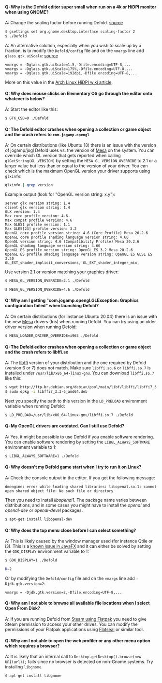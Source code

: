 #### Q: Why is the Defold editor super small when run on a 4k or HiDPI monitor when using GNOME?

A: Change the scaling factor before running Defold. [source](https://unix.stackexchange.com/a/552411)

```bash
$ gsettings set org.gnome.desktop.interface scaling-factor 2
$ ./Defold
```

A: An alternative solution, especially when you wish to scale up by a fraction, is to modify the `Defold/config` file and on the `vmargs` line add `glass.gtk.uiScale`: [source](https://forum.defold.com/t/4k-hidpi-monitor-support-solved/64108/12?u=britzl)

```
vmargs = -Dglass.gtk.uiScale=1.5,-Dfile.encoding=UTF-8,...
vmargs = -Dglass.gtk.uiScale=175%,-Dfile.encoding=UTF-8,...
vmargs = -Dglass.gtk.uiScale=192dpi,-Dfile.encoding=UTF-8,...
```

More on this value in the [Arch Linux HiDPI wiki article](https://wiki.archlinux.org/title/HiDPI#JavaFX).

#### Q: Why does mouse clicks on Elementary OS go through the editor onto whatever is below?

A: Start the editor like this:

```bash
$ GTK_CSD=0 ./Defold
```


#### Q: The Defold editor crashes when opening a collection or game object and the crash refers to `com.jogamp.opengl`

A: On certain distributions (like Ubuntu 18) there is an issue with the version of jogamp/jogl Defold uses vs. the version of [Mesa](https://docs.mesa3d.org/) on the system. You can override which GL version that gets reported when calling `glGetString(GL_VERSION)` by setting the `MESA_GL_VERSION_OVERRIDE` to 2.1 or a larger value but less than or equal to the version of your driver. You can check which is the maximum OpenGL version your driver supports using `glxinfo`:

```bash
glxinfo | grep version
```

Example output (look for "OpenGL version string: x.y"):

```
server glx version string: 1.4
client glx version string: 1.4
GLX version: 1.4
Max core profile version: 4.6
Max compat profile version: 4.6
Max GLES1 profile version: 1.1
Max GLES[23] profile version: 3.2
OpenGL core profile version string: 4.6 (Core Profile) Mesa 20.2.6
OpenGL core profile shading language version string: 4.60
OpenGL version string: 4.6 (Compatibility Profile) Mesa 20.2.6
OpenGL shading language version string: 4.60
OpenGL ES profile version string: OpenGL ES 3.2 Mesa 20.2.6
OpenGL ES profile shading language version string: OpenGL ES GLSL ES 3.20
GL_EXT_shader_implicit_conversions, GL_EXT_shader_integer_mix,
```

Use version 2.1 or version matching your graphics driver:

```bash
$ MESA_GL_VERSION_OVERRIDE=2.1 ./Defold
```

```bash
$ MESA_GL_VERSION_OVERRIDE=4.6 ./Defold
```


#### Q: Why am I getting "com.jogamp.opengl.GLException: Graphics configuration failed" when launching Defold?

A: On certain distributions (for instance Ubuntu 20.04) there is an issue with the new [Mesa](https://docs.mesa3d.org/) drivers (Iris) when running Defold. You can try using an older driver version when running Defold:

```bash
$ MESA_LOADER_DRIVER_OVERRIDE=i965 ./Defold
```


#### Q: The Defold editor crashes when opening a collection or game object and the crash refers to libffi.so

A: The [libffi](https://sourceware.org/libffi/) version of your distribution and the one required by Defold (version 6 or 7) does not match. Make sure `libffi.so.6` or `libffi.so.7` is installed under `/usr/lib/x86_64-linux-gnu`. You can download `libffi.so.7` like this:  

```bash
$ wget http://ftp.br.debian.org/debian/pool/main/libf/libffi/libffi7_3.3-6_amd64.deb
$ sudo dpkg -i libffi7_3.3-6_amd64.deb
```

Next you specify the path to this version in the `LD_PRELOAD` environment variable when running Defold:

```bash
$ LD_PRELOAD=/usr/lib/x86_64-linux-gnu/libffi.so.7 ./Defold
```


#### Q: My OpenGL drivers are outdated. Can I still use Defold?

A: Yes, it might be possible to use Defold if you enable software rendering. You can enable software rendering by setting the `LIBGL_ALWAYS_SOFTWARE` environment variable to 1:

```bash
$ LIBGL_ALWAYS_SOFTWARE=1 ./Defold
```


#### Q: Why doesn't my Defold game start when I try to run it on Linux?

A: Check the console output in the editor. If you get the following message:

```
dmengine: error while loading shared libraries: libopenal.so.1: cannot open shared object file: No such file or directory
```

Then you need to install *libopenal1*. The package name varies between distributions, and in some cases you might have to install the *openal* and *openal-dev* or *openal-devel* packages.

```bash
$ apt-get install libopenal-dev
```

#### Q: Why does the top menu close before I can select something?

A: This is likely caused by the window manager used (for instance Qtile or i3). This is a [known issue in JavaFX](https://bugs.openjdk.org/browse/JDK-8251240?focusedCommentId=14362084&page=com.atlassian.jira.plugin.system.issuetabpanels%3Acomment-tabpanel#comment-14362084) and it can either be solved by setting the `GDK_DISPLAY` environment variable to 1:¨

```bash
$ GDK_DISPLAY=1 ./Defold

D=2

```

Or by modifying the `Defold/config` file and on the `vmargs` line add `-Djdk.gtk.version=2`:

```
vmargs = -Djdk.gtk.version=2,-Dfile.encoding=UTF-8,...
```


#### Q: Why am I not able to browse all available file locations when I select Open From Disk?

A: If you are running Defold from [Steam using Flatpak](https://flathub.org/apps/com.valvesoftware.Steam) you need to give Steam permission to access your other drives. You can modify the permissions of your Flatpak applications using [Flatseal](https://flathub.org/apps/com.github.tchx84.Flatseal) or similar tool.


#### Q: Why am I not able to open the web profiler or any other menu option which requires a browser?

A: It is likely that an internal call to `Desktop.getDesktop().browse(new URI(url));` fails since no browser is detected on non-Gnome systems. Try installing `libgnome`.

```bash
$ apt-get install libgnome
```